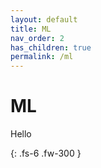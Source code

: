 ```yaml
---
layout: default
title: ML
nav_order: 2
has_children: true
permalink: /ml
---
```


# ML

Hello

{: .fs-6 .fw-300 }
